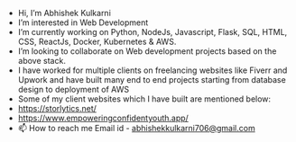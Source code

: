 - Hi, I’m Abhishek Kulkarni
- I’m interested in Web Development
- I’m currently working on Python, NodeJs, Javascript, Flask, SQL, HTML, CSS, ReactJs, Docker, Kubernetes & AWS.
- I’m looking to collaborate on Web development projects based on the above stack.
- I have worked for multiple clients on freelancing websites like Fiverr and Upwork and have built many end to end projects starting from database design to          deployment of AWS
- Some of my client websites which I have built are mentioned below:
-    https://storlytics.net/
-    https://www.empoweringconfidentyouth.app/
- 📫 How to reach me 
     Email id - abhishekkulkarni706@gmail.com

<!---
abhi-kulkarni/abhi-kulkarni is a ✨ special ✨ repository because its `README.md` (this file) appears on your GitHub profile.
You can click the Preview link to take a look at your changes.
--->
